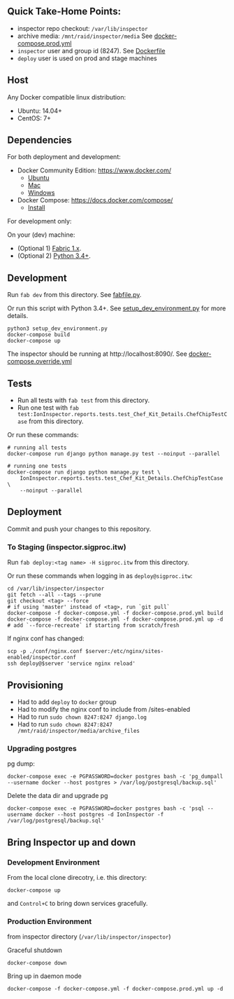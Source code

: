 ## Quick Take-Home Points:

* inspector repo checkout: `/var/lib/inspector`
* archive media: `/mnt/raid/inspector/media` See [docker-compose.prod.yml]()
* `inspector` user and group id (8247). See [Dockerfile]()
* `deploy` user is used on prod and stage machines

## Host

Any Docker compatible linux distribution:

* Ubuntu: 14.04+
* CentOS: 7+

## Dependencies

For both deployment and development:

* Docker Community Edition: https://www.docker.com/
    * [Ubuntu](https://docs.docker.com/install/linux/docker-ce/ubuntu/)
    * [Mac](https://docs.docker.com/docker-for-mac/)
    * [Windows](https://docs.docker.com/docker-for-windows/)
* Docker Compose: https://docs.docker.com/compose/
    * [Install](https://docs.docker.com/compose/install/)

For development only:

On your (dev) machine:

* (Optional 1) [Fabric 1.x](http://www.fabfile.org/installing-1.x.html).
* (Optional 2) [Python 3.4+](https://www.python.org/downloads/).


## Development

Run `fab dev` from this directory. See [fabfile.py]().

Or run this script with Python 3.4+. See [setup_dev_environment.py]() for more details.

    python3 setup_dev_environment.py
    docker-compose build
    docker-compose up

The inspector should be running at http://localhost:8090/. See [docker-compose.override.yml]()

## Tests

* Run all tests with `fab test` from this directory.
* Run one test with `fab test:IonInspector.reports.tests.test_Chef_Kit_Details.ChefChipTestCase` from this directory.

Or run these commands:

    # running all tests
    docker-compose run django python manage.py test --noinput --parallel

    # running one tests
    docker-compose run django python manage.py test \
        IonInspector.reports.tests.test_Chef_Kit_Details.ChefChipTestCase \
        --noinput --parallel 


## Deployment

Commit and push your changes to this repository.

### To Staging (inspector.sigproc.itw)

Run `fab deploy:<tag name> -H sigproc.itw` from this directory.

Or run these commands when logging in as `deploy@sigproc.itw`:

    cd /var/lib/inspector/inspector
    git fetch --all --tags --prune
    git checkout <tag> --force
    # if using 'master' instead of <tag>, run `git pull`
    docker-compose -f docker-compose.yml -f docker-compose.prod.yml build
    docker-compose -f docker-compose.yml -f docker-compose.prod.yml up -d
    # add `--force-recreate` if starting from scratch/fresh

If nginx conf has changed:

    scp -p ./conf/nginx.conf $server:/etc/nginx/sites-enabled/inspector.conf
    ssh deploy@$server 'service nginx reload'

## Provisioning

* Had to add `deploy` to `docker` group
* Had to modify the nginx conf to include from /sites-enabled
* Had to run `sudo chown 8247:8247 django.log`
* Had to run `sudo chown 8247:8247 /mnt/raid/inspector/media/archive_files`

### Upgrading postgres

pg dump:

    docker-compose exec -e PGPASSWORD=docker postgres bash -c 'pg_dumpall --username docker --host postgres > /var/log/postgresql/backup.sql'

Delete the data dir and upgrade pg

    docker-compose exec -e PGPASSWORD=docker postgres bash -c 'psql --username docker --host postgres -d IonInspector -f /var/log/postgresql/backup.sql'


## Bring Inspector up and down

### Development Environment

From the local clone direcotry, i.e. this directory:

    docker-compose up

and `Control+C` to bring down services gracefully.

### Production Environment

from inspector directory (`/var/lib/inspector/inspector`)

Graceful shutdown

    docker-compose down

Bring up in daemon mode

    docker-compose -f docker-compose.yml -f docker-compose.prod.yml up -d

